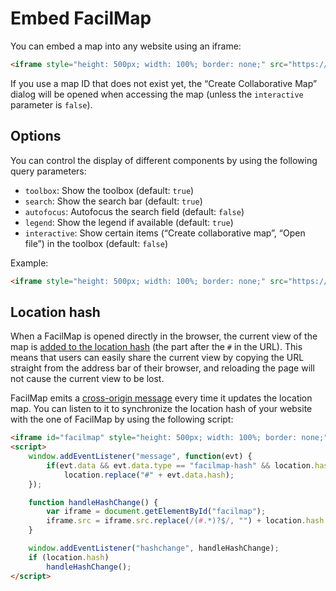 # Embed FacilMap

You can embed a map into any website using an iframe:

```html
<iframe style="height: 500px; width: 100%; border: none;" src="https://facilmap.org/mymap"></iframe>
```

If you use a map ID that does not exist yet, the “Create Collaborative Map” dialog will be opened when accessing the
map (unless the `interactive` parameter is `false`).

## Options

You can control the display of different components by using the following query parameters:

* `toolbox`: Show the toolbox (default: `true`)
* `search`: Show the search bar (default: `true`)
* `autofocus`: Autofocus the search field (default: `false`)
* `legend`: Show the legend if available (default: `true`)
* `interactive`: Show certain items (“Create collaborative map”, “Open file”) in the toolbox (default: `false`)

Example:

```html
<iframe style="height: 500px; width: 100%; border: none;" src="https://facilmap.org/mymap?search=false&amp;toolbox=false"></iframe>
```

## Location hash

When a FacilMap is opened directly in the browser, the current view of the map is [added to the location hash](../users/hash/) (the part after the `#` in the URL). This means that users can easily share the current view by copying the URL straight from the address bar of their browser, and reloading the page will not cause the current view to be lost.

FacilMap emits a [cross-origin message](https://developer.mozilla.org/en-US/docs/Web/API/Window/postMessage) every time it updates the location map. You can listen to it to synchronize the location hash of your website with the one of FacilMap by using the following script:

```html
<iframe id="facilmap" style="height: 500px; width: 100%; border: none;" src="https://facilmap.org/mymap"></iframe>
<script>
	window.addEventListener("message", function(evt) {
		if(evt.data && evt.data.type == "facilmap-hash" && location.hash != "#" + evt.data.hash)
			location.replace("#" + evt.data.hash);
	});

	function handleHashChange() {
		var iframe = document.getElementById("facilmap");
		iframe.src = iframe.src.replace(/(#.*)?$/, "") + location.hash;
	}

	window.addEventListener("hashchange", handleHashChange);
	if (location.hash)
		handleHashChange();
</script>
```
